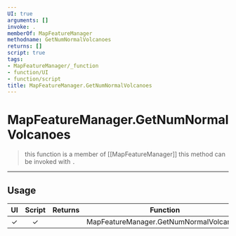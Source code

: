 ```yaml
---
UI: true
arguments: []
invoke: .
memberOf: MapFeatureManager
methodname: GetNumNormalVolcanoes
returns: []
script: true
tags:
- MapFeatureManager/_function
- function/UI
- function/script
title: MapFeatureManager.GetNumNormalVolcanoes
---
```

# MapFeatureManager.GetNumNormalVolcanoes
> this function is a member of [[MapFeatureManager]]
> this method can be invoked with `.`
-----
## Usage
|  UI | Script | Returns | Function | Arguments |
|:---:|:------:|-------:|:--------:|:---------|
|✓|✓||MapFeatureManager.GetNumNormalVolcanoes||
